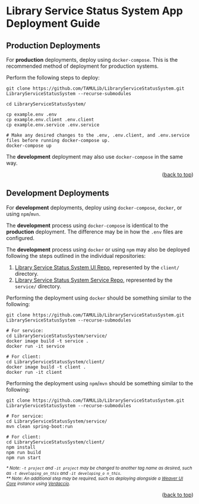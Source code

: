 <a name="readme-top"></a>
# Library Service Status System App Deployment Guide

## Production Deployments

For **production** deployments, deploy using `docker-compose`.
This is the recommended method of deployment for production systems.

Perform the following steps to deploy:

```shell
git clone https://github.com/TAMULib/LibraryServiceStatusSystem.git LibraryServiceStatusSystem --recurse-submodules

cd LibraryServiceStatusSystem/

cp example.env .env
cp example.env.client .env.client
cp example.env.service .env.service

# Make any desired changes to the .env, .env.client, and .env.service files before running docker-compose up.
docker-compose up
```

The **development** deployment may also use `docker-compose` in the same way.

<div align="right">(<a href="#readme-top">back to top</a>)</div>


## Development Deployments

For **development** deployments, deploy using `docker-compose`, `docker`, or using `npm`/`mvn`.

The **development** process using `docker-compose` is identical to the **production** deployment.
The difference may be in how the `.env` files are configured.

The **development** process using `docker` or using `npm` may also be deployed following the steps outlined in the individual repositories:

1. [Library Service Status System UI Repo][ui-repo], represented by the `client/` directory.
2. [Library Service Status System Service Repo][service-repo], represented by the `service/` directory.

Performing the deployment using `docker` should be something similar to the following:
```shell
git clone https://github.com/TAMULib/LibraryServiceStatusSystem.git LibraryServiceStatusSystem --recurse-submodules

# For service:
cd LibraryServiceStatusSystem/service/
docker image build -t service .
docker run -it service

# For client:
cd LibraryServiceStatusSystem/client/
docker image build -t client .
docker run -it client
```

Performing the deployment using `npm`/`mvn` should be something similar to the following:
```shell
git clone https://github.com/TAMULib/LibraryServiceStatusSystem.git LibraryServiceStatusSystem --recurse-submodules

# For service:
cd LibraryServiceStatusSystem/service/
mvn clean spring-boot:run

# For client:
cd LibraryServiceStatusSystem/client/
npm install
npm run build
npm run start
```

<sub>_* Note: `-t project` and `-it project` may be changed to another tag name as desired, such as `-t developing_on_this` and `-it developing_o
n_this`._</sub><br>
<sub>_** Note: An additional step may be required, such as deploying alongside a [Weaver UI Core][weaver-ui] instance using [Verdaccio][verdaccio]._</sub>

<div align="right">(<a href="#readme-top">back to top</a>)</div>


<!-- LINKS -->
[ui-repo]: https://github.com/TAMULib/LibraryServiceStatusSystemUI
[service-repo]: https://github.com/TAMULib/LibraryServiceStatusSystemService
[weaver-ui]: https://github.com/TAMULib/Weaver-UI-Core
[verdaccio]: https://verdaccio.org
